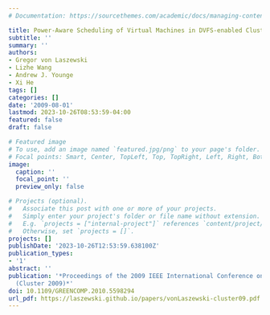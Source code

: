 ```yaml
---
# Documentation: https://sourcethemes.com/academic/docs/managing-content/

title: Power-Aware Scheduling of Virtual Machines in DVFS-enabled Clusters
subtitle: ''
summary: ''
authors:
- Gregor von Laszewski
- Lizhe Wang
- Andrew J. Younge
- Xi He
tags: []
categories: []
date: '2009-08-01'
lastmod: 2023-10-26T08:53:59-04:00
featured: false
draft: false

# Featured image
# To use, add an image named `featured.jpg/png` to your page's folder.
# Focal points: Smart, Center, TopLeft, Top, TopRight, Left, Right, BottomLeft, Bottom, BottomRight.
image:
  caption: ''
  focal_point: ''
  preview_only: false

# Projects (optional).
#   Associate this post with one or more of your projects.
#   Simply enter your project's folder or file name without extension.
#   E.g. `projects = ["internal-project"]` references `content/project/deep-learning/index.md`.
#   Otherwise, set `projects = []`.
projects: []
publishDate: '2023-10-26T12:53:59.638100Z'
publication_types:
- '1'
abstract: ''
publication: '*Proceedings of the 2009 IEEE International Conference on Cluster Computing
  (Cluster 2009)*'
doi: 10.1109/GREENCOMP.2010.5598294
url_pdf: https://laszewski.github.io/papers/vonLaszewski-cluster09.pdf
---
```

